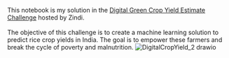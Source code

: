 This notebook is my solution in the [Digital Green Crop Yield Estimate Challenge](https://zindi.africa/competitions/digital-green-crop-yield-estimate-challenge) hosted by Zindi.<br/><br/>
The objective of this challenge is to create a machine learning solution to predict rice crop yields in India. The goal is to empower these farmers and break the cycle of poverty and malnutrition.
![DigitalCropYield_2 drawio](https://github.com/kamel-yamani/Digital-Green-Crop-Yield-Estimate-Challenge/assets/86785811/ae9cfc4c-091e-430d-9bae-eefb8bc5d914)
